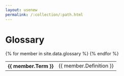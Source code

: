```yaml
---
layout: usenew
permalink: /:collection/:path.html
---
```

# Glossary

<table class="uk-table uk-table-large uk-table-striped">
{% for member in site.data.glossary %}
<tr>
    <th>{{ member.Term }}</th>
    <td>{{ member.Definition }}</td>
</tr>
{% endfor %}
</table>
